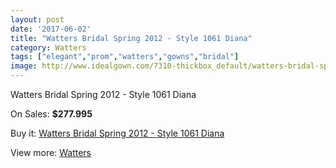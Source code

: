 ```yaml
---
layout: post
date: '2017-06-02'
title: "Watters Bridal Spring 2012 - Style 1061 Diana"
category: Watters
tags: ["elegant","prom","watters","gowns","bridal"]
image: http://www.idealgown.com/7310-thickbox_default/watters-bridal-spring-2012-style-1061-diana.jpg
---
```

Watters Bridal Spring 2012 - Style 1061 Diana

On Sales: **$277.995**
<a href="https://www.idealgown.com/en/watters/3090-watters-bridal-spring-2012-style-1061-diana.html"><amp-img layout="responsive" width="600" height="600" src="//www.idealgown.com/7310-thickbox_default/watters-bridal-spring-2012-style-1061-diana.jpg" alt="Watters Bridal Spring 2012 - Style 1061 Diana 0" /></a>
<a href="https://www.idealgown.com/en/watters/3090-watters-bridal-spring-2012-style-1061-diana.html"><amp-img layout="responsive" width="600" height="600" src="//www.idealgown.com/7311-thickbox_default/watters-bridal-spring-2012-style-1061-diana.jpg" alt="Watters Bridal Spring 2012 - Style 1061 Diana 1" /></a>

Buy it: [Watters Bridal Spring 2012 - Style 1061 Diana](https://www.idealgown.com/en/watters/3090-watters-bridal-spring-2012-style-1061-diana.html "Watters Bridal Spring 2012 - Style 1061 Diana")

View more: [Watters](https://www.idealgown.com/en/37-watters "Watters")